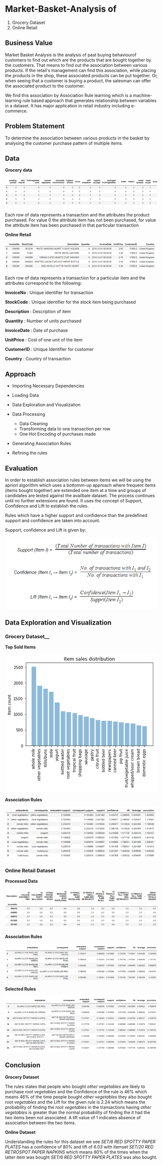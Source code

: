 # Market-Basket-Analysis of
1. Grocery Dataset
2. Online Retail

## Business Value

Market Basket Analysis is the analysis of past buying behaviourof customers to find out which are the products that are bought together by the customers. That means to find out the association between various products. If the retail's management can find this association, while placing the products in the shop, these associated products can be put together. Or, when seeing that a customer is buying a product, the salesman can offer the associated product to the customer.  

We find this association by Association Rule learning which is a machine-learning rule based approach that generates relationship between variables in a dataset. It has major application in retail industry including e-commerce. 

## Problem Statement

To determine the association between various products in the basket by analysing the customer purchase pattern of multiple items.

## Data

__Grocery data__

![](Images/Grocery%20data.PNG)

Each row of data represents a transaction and the attributes the product purchased. For value 0 the attribute item has not been purchased, for value the attribute item has been purchased in that particular transaction

__Online Retail__

![](Images/Online%20Retail.PNG)

Each row of data represents a transaction for a particular item and the attributes correspond to the following:

__InvoiceNo__ : Unique identifier for transaction 

__StockCode__ : Unique identifier for the stock item being purchased

__Description__ : Description of item

__Quantity__ : Number of units purchased

__InvoiceDate__ : Date of purchase

__UnitPrice__ : Cost of one unit of the item

__CustomerID__ : Unique Identifier for customer 

__Country__ : Country of transaction


## Approach

+ Importing Necessary Dependencies

+ Loading Data

+ Data Exploration and Visualization
	
+ Data Processing
    
	- Data Cleaning
	- Transforming data to one transaction per row
	- One Hot Encoding of purchases made

+ Generating Association Rules

+ Refining the rules 

## Evaluation

In order to establish association rules between items we will be using the apriori algorithm which uses a bottomm-up approach where frequent items (items bought together) are extended one item at a time and groups of candidates are tested against the availbale dataset. The process continues until no further extensions are found. It uses the concept of Support, Confidence and Lift to establish the rules. 

Rules which have a higher support and confidence than the predefined support and confidence are taken into account.

Support, confidence and Lift is given by:

![](Images/SCL.PNG)

## Data Exploration and Visualization

### Grocery Dataset__

__Top Sold Items__

![](Images/Top%20Items.PNG)

__Association Rules__

![](Images/Grocery%20Rules.PNG)

### Online Retail Dataset

__Processed Data__

![](Images/Clean%20Online%20Retail.PNG)

__Association Rules__

![](Images/Online%20Rules.PNG)

__Selected Rules__

![](Images/Selected%20Rules.PNG)

## __Conclusion__

__Grocery Dataset__

The rules states that people who bought _other vegetables_ are likely to purchase _root vegetables_ and the Confidence of the rule is 46% which means 46% of the time people bought _other vegetables_ they also bought _root vegetables_ and the Lift for the given rule is 2.24 which means the probability of finding the _root vegetables_ in the transactions having _other vegetables_ is greater than the normal probability of finding the it had the two items been not associated. A lift value of 1 indicates absence of association between the two items.

__Online Dataset__

Understanding the rules for this dataset we see _SET/6 RED SPOTTY PAPER PLATES_ has a confidence of 80% and lift of 6.03 with itemset _SET/20 RED RETROSPOT PAPER NAPKINS_ which means 80% of the times when the latter item was bought _SET/6 RED SPOTTY PAPER PLATES_ was also bought. 
